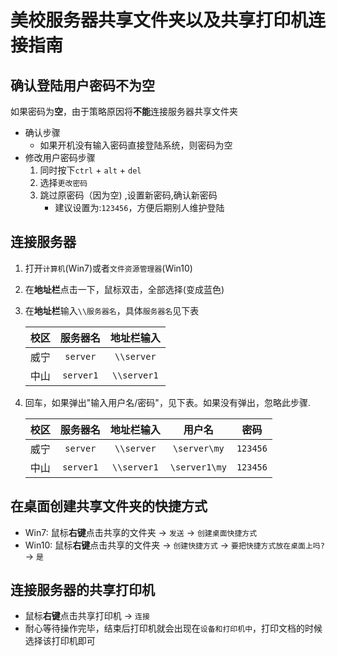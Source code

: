 # 美校服务器共享文件夹以及共享打印机连接指南

## 确认登陆用户密码不为空
如果密码为**空**，由于策略原因将**不能**连接服务器共享文件夹

* 确认步骤
  * 如果开机没有输入密码直接登陆系统，则密码为空
* 修改用户密码步骤
  1. 同时按下`ctrl` + `alt` + `del`
  2. 选择`更改密码`
  3. 跳过原密码（因为空) ,设置新密码,确认新密码
      * 建议设置为:`123456`，方便后期别人维护登陆

## 连接服务器
1. 打开`计算机`(Win7)或者`文件资源管理器`(Win10)
2. 在**地址栏**点击一下，鼠标双击，全部选择(变成蓝色)
3. 在**地址栏**输入`\\服务器名`，具体`服务器名`见下表

    | 校区 | 服务器名 | 地址栏输入 |
    | :--: | :--: | :--: |
    | 威宁 | `server` | `\\server` |
    | 中山 | `server1` | `\\server1` |
    
4. 回车，如果弹出"输入用户名/密码"，见下表。如果没有弹出，忽略此步骤.
    
    | 校区 | 服务器名 | 地址栏输入 | 用户名 | 密码 |
    | :--: | :--: | :--: | :--: | :--: |
    | 威宁 | `server` | `\\server` | `\server\my` | `123456` |
    | 中山 | `server1` | `\\server1` | `\server1\my` | `123456` |

## 在桌面创建共享文件夹的快捷方式
* Win7: 鼠标**右键**点击共享的文件夹 -> `发送` -> `创建桌面快捷方式`
* Win10: 鼠标**右键**点击共享的文件夹  -> `创建快捷方式` -> `要把快捷方式放在桌面上吗?` -> `是`

## 连接服务器的共享打印机
* 鼠标**右键**点击共享打印机 -> `连接`
* 耐心等待操作完毕，结束后打印机就会出现在`设备和打印机中`，打印文档的时候选择该打印机即可


